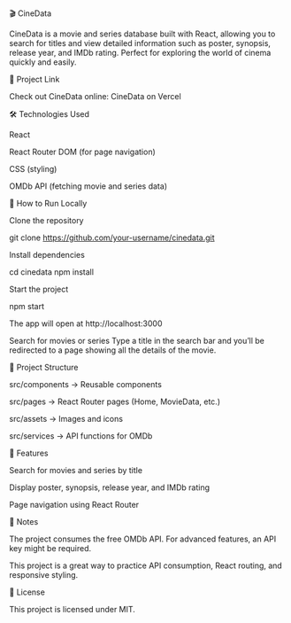 🎬 CineData

CineData is a movie and series database built with React, allowing you to search for titles and view detailed information such as poster, synopsis, release year, and IMDb rating. Perfect for exploring the world of cinema quickly and easily.

🔗 Project Link

Check out CineData online: CineData on Vercel

🛠 Technologies Used

React

React Router DOM (for page navigation)

CSS (styling)

OMDb API (fetching movie and series data)

🚀 How to Run Locally

Clone the repository

git clone https://github.com/your-username/cinedata.git


Install dependencies

cd cinedata
npm install


Start the project

npm start


The app will open at http://localhost:3000

Search for movies or series
Type a title in the search bar and you’ll be redirected to a page showing all the details of the movie.

📂 Project Structure

src/components → Reusable components

src/pages → React Router pages (Home, MovieData, etc.)

src/assets → Images and icons

src/services → API functions for OMDb

🌟 Features

Search for movies and series by title

Display poster, synopsis, release year, and IMDb rating

Page navigation using React Router

📌 Notes

The project consumes the free OMDb API. For advanced features, an API key might be required.

This project is a great way to practice API consumption, React routing, and responsive styling.

📝 License

This project is licensed under MIT.
